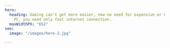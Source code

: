 ```yaml
---
hero:
  heading: Gaming can't get more easier, now no need for expensive or high quality
    PC, you need only fast internet connection.
  maxWidthPX: "652"
seo:
  image: "/images/hero-2.jpg"

---
```

